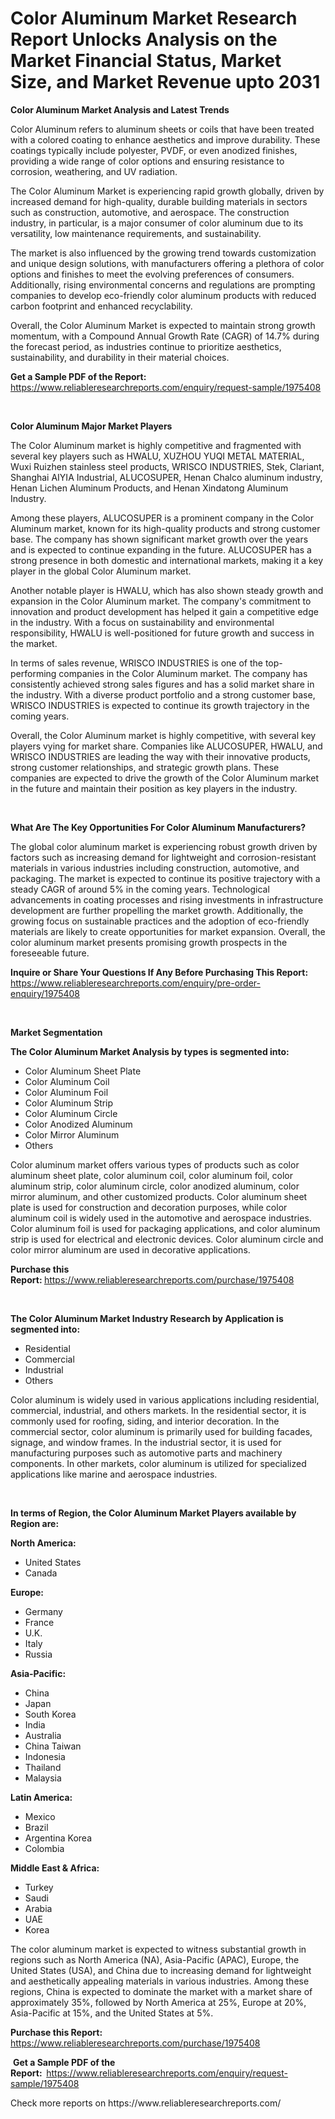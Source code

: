 <p><h1>Color Aluminum Market Research Report Unlocks Analysis on the Market Financial Status, Market Size, and Market Revenue upto 2031</h1></p><p><strong>Color Aluminum Market Analysis and Latest Trends</strong></p>
<p><p>Color Aluminum refers to aluminum sheets or coils that have been treated with a colored coating to enhance aesthetics and improve durability. These coatings typically include polyester, PVDF, or even anodized finishes, providing a wide range of color options and ensuring resistance to corrosion, weathering, and UV radiation.</p><p>The Color Aluminum Market is experiencing rapid growth globally, driven by increased demand for high-quality, durable building materials in sectors such as construction, automotive, and aerospace. The construction industry, in particular, is a major consumer of color aluminum due to its versatility, low maintenance requirements, and sustainability.</p><p>The market is also influenced by the growing trend towards customization and unique design solutions, with manufacturers offering a plethora of color options and finishes to meet the evolving preferences of consumers. Additionally, rising environmental concerns and regulations are prompting companies to develop eco-friendly color aluminum products with reduced carbon footprint and enhanced recyclability.</p><p>Overall, the Color Aluminum Market is expected to maintain strong growth momentum, with a Compound Annual Growth Rate (CAGR) of 14.7% during the forecast period, as industries continue to prioritize aesthetics, sustainability, and durability in their material choices.</p></p>
<p><strong>Get a Sample PDF of the Report:&nbsp;</strong> <a href="https://www.reliableresearchreports.com/enquiry/request-sample/1975408">https://www.reliableresearchreports.com/enquiry/request-sample/1975408</a></p>
<p>&nbsp;</p>
<p><strong>Color Aluminum Major Market Players</strong></p>
<p><p>The Color Aluminum market is highly competitive and fragmented with several key players such as HWALU, XUZHOU YUQI METAL MATERIAL, Wuxi Ruizhen stainless steel products, WRISCO INDUSTRIES, Stek, Clariant, Shanghai AIYIA Industrial, ALUCOSUPER, Henan Chalco aluminum industry, Henan Lichen Aluminum Products, and Henan Xindatong Aluminum Industry.</p><p>Among these players, ALUCOSUPER is a prominent company in the Color Aluminum market, known for its high-quality products and strong customer base. The company has shown significant market growth over the years and is expected to continue expanding in the future. ALUCOSUPER has a strong presence in both domestic and international markets, making it a key player in the global Color Aluminum market.</p><p>Another notable player is HWALU, which has also shown steady growth and expansion in the Color Aluminum market. The company's commitment to innovation and product development has helped it gain a competitive edge in the industry. With a focus on sustainability and environmental responsibility, HWALU is well-positioned for future growth and success in the market.</p><p>In terms of sales revenue, WRISCO INDUSTRIES is one of the top-performing companies in the Color Aluminum market. The company has consistently achieved strong sales figures and has a solid market share in the industry. With a diverse product portfolio and a strong customer base, WRISCO INDUSTRIES is expected to continue its growth trajectory in the coming years.</p><p>Overall, the Color Aluminum market is highly competitive, with several key players vying for market share. Companies like ALUCOSUPER, HWALU, and WRISCO INDUSTRIES are leading the way with their innovative products, strong customer relationships, and strategic growth plans. These companies are expected to drive the growth of the Color Aluminum market in the future and maintain their position as key players in the industry.</p></p>
<p>&nbsp;</p>
<p><strong>What Are The Key Opportunities For Color Aluminum Manufacturers?</strong></p>
<p><p>The global color aluminum market is experiencing robust growth driven by factors such as increasing demand for lightweight and corrosion-resistant materials in various industries including construction, automotive, and packaging. The market is expected to continue its positive trajectory with a steady CAGR of around 5% in the coming years. Technological advancements in coating processes and rising investments in infrastructure development are further propelling the market growth. Additionally, the growing focus on sustainable practices and the adoption of eco-friendly materials are likely to create opportunities for market expansion. Overall, the color aluminum market presents promising growth prospects in the foreseeable future.</p></p>
<p><strong>Inquire or Share Your Questions If Any Before Purchasing This Report:</strong> <a href="https://www.reliableresearchreports.com/enquiry/pre-order-enquiry/1975408">https://www.reliableresearchreports.com/enquiry/pre-order-enquiry/1975408</a></p>
<p>&nbsp;</p>
<p><strong>Market Segmentation</strong></p>
<p><strong>The Color Aluminum Market Analysis by types is segmented into:</strong></p>
<p><ul><li>Color Aluminum Sheet Plate</li><li>Color Aluminum Coil</li><li>Color Aluminum Foil</li><li>Color Aluminum Strip</li><li>Color Aluminum Circle</li><li>Color Anodized Aluminum</li><li>Color Mirror Aluminum</li><li>Others</li></ul></p>
<p><p>Color aluminum market offers various types of products such as color aluminum sheet plate, color aluminum coil, color aluminum foil, color aluminum strip, color aluminum circle, color anodized aluminum, color mirror aluminum, and other customized products. Color aluminum sheet plate is used for construction and decoration purposes, while color aluminum coil is widely used in the automotive and aerospace industries. Color aluminum foil is used for packaging applications, and color aluminum strip is used for electrical and electronic devices. Color aluminum circle and color mirror aluminum are used in decorative applications.</p></p>
<p><strong>Purchase this Report:&nbsp;</strong><a href="https://www.reliableresearchreports.com/purchase/1975408">https://www.reliableresearchreports.com/purchase/1975408</a></p>
<p>&nbsp;</p>
<p><strong>The Color Aluminum Market Industry Research by Application is segmented into:</strong></p>
<p><ul><li>Residential</li><li>Commercial</li><li>Industrial</li><li>Others</li></ul></p>
<p><p>Color aluminum is widely used in various applications including residential, commercial, industrial, and others markets. In the residential sector, it is commonly used for roofing, siding, and interior decoration. In the commercial sector, color aluminum is primarily used for building facades, signage, and window frames. In the industrial sector, it is used for manufacturing purposes such as automotive parts and machinery components. In other markets, color aluminum is utilized for specialized applications like marine and aerospace industries.</p></p>
<p>&nbsp;</p>
<p><strong>In terms of Region, the Color Aluminum Market Players available by Region are:</strong></p>
<p>
    <p> <strong> North America: </strong>
        <ul>
            <li>United States</li>
            <li>Canada</li>
        </ul>
        </p> 
    <p> <strong> Europe: </strong>
        <ul>
            <li>Germany</li>
            <li>France</li>
            <li>U.K.</li>
            <li>Italy</li>
            <li>Russia</li>
        </ul>
        </p> 
    <p> <strong> Asia-Pacific: </strong>
        <ul>
            <li>China</li>
            <li>Japan</li>
            <li>South Korea</li>
            <li>India</li>
            <li>Australia</li>
            <li>China Taiwan</li>
            <li>Indonesia</li>
            <li>Thailand</li>
            <li>Malaysia</li>
        </ul>
        </p> 
    <p> <strong> Latin America: </strong>
        <ul>
            <li>Mexico</li>
            <li>Brazil</li>
            <li>Argentina Korea</li>
            <li>Colombia</li>
        </ul>
        </p> 
    <p> <strong> Middle East & Africa: </strong>
        <ul>
            <li>Turkey</li>
            <li>Saudi</li>
            <li>Arabia</li>
            <li>UAE</li>
            <li>Korea</li>
        </ul>
    </p>
    </p>
<p><p>The color aluminum market is expected to witness substantial growth in regions such as North America (NA), Asia-Pacific (APAC), Europe, the United States (USA), and China due to increasing demand for lightweight and aesthetically appealing materials in various industries. Among these regions, China is expected to dominate the market with a market share of approximately 35%, followed by North America at 25%, Europe at 20%, Asia-Pacific at 15%, and the United States at 5%.</p></p>
<p><strong>Purchase this Report: </strong><a href="https://www.reliableresearchreports.com/purchase/1975408">https://www.reliableresearchreports.com/purchase/1975408</a></p>
<p>&nbsp;<strong>Get a Sample PDF of the Report:&nbsp;&nbsp;</strong><a href="https://www.reliableresearchreports.com/enquiry/request-sample/1975408">https://www.reliableresearchreports.com/enquiry/request-sample/1975408</a></p>
<p><strong></strong></p>
<p>Check more reports on https://www.reliableresearchreports.com/</p>